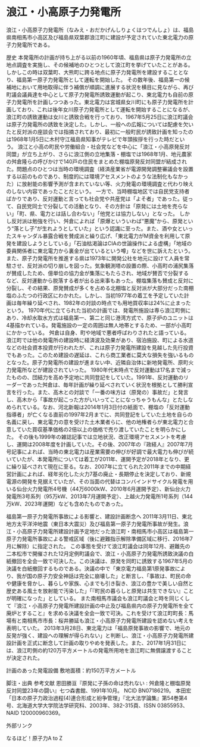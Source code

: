 # 浪江・小高原子力発電所

浪江・小高原子力発電所（なみえ・おだかげんしりょくはつでんしょ）は、福島県南相馬市小高区及び福島県双葉郡浪江町に建設が予定されていた東北電力の原子力発電所である。

歴史
本発電所の計画が持ち上がる以前の1960年頃、福島県は原子力発電所の立地点調査を実施し、その候補地のひとつとして浪江町を挙げていたことがある。しかしこの時は双葉町、大熊町に跨る地点に原子力発電所を建設することとなり、福島第一原子力発電所として運転を開始した。
その数年後、福島第一の候補地において用地取得に伴う補償が順調に進展する状況を横目に見ながら、再び町議会議員達を中心として原子力発電所誘致運動が起こり、東北電力も自前の原子力発電所を計画しつつあった。東北電力は宮城県女川町にも原子力発電所を計画しており、これは後年女川原子力発電所として運転を開始することになるが、浪江町の誘致運動は女川と誘致合戦を行っており、1967年5月25日に浪江町議会は原子力発電所の誘致を決定した。しかし、一般への広報については配慮を欠いたと反対派の座談会では指摘されており、最初に一般町民が誘致計画を知ったのは1968年1月5日に木村守江福島県知事がテレビで年頭挨拶を行った時だという。
浪江と小高の町民や労働組合・社会党などを中心に「浪江・小高原発反対同盟」が立ち上がり、さらに浪江側の立地集落・棚塩では1968年1月、地元農家の舛倉隆らの呼びかけで140戸の住民をまとめた棚塩原発反対同盟が結成された。問題点のひとつは当時の環境調査（経済産業省が電源開発調整審議会を設置する以前のものであり、制度的には環境アセスメントのような法制化もなかった）に放射能の影響予測が含まれていない等、火力発電の環境調査と代わり映えのしない内容であったことだという。
一方で、当時棚塩地区では自民党支持者ばかりであり、反対運動と言っても社会党や共産党は「よそ者」であった。従って、自民党同士で分裂しての活動となり、その方針は「原発には土地を売らない」「町、県、電力とは話し合わない」「他党とは協力しない」となった。
しかし反対派は勉強を行い、舛倉によれば「原爆といういわば“悪魔”から、原発という“落とし子”が生れようとしていた」という認識に至った。また、酒や女といったスキャンダル暴露合戦を賛成派と繰り広げ、「東北電力がM資金を利用して原発を建設しようとしている」「石油枯渇論はCIAの世論操作による虚構」「地域の委員関係者に東北電力から裏金が出ているという噂」などを世に訴えたという。
また、原子力発電所を推進する県は1973年に開発公社を地元に設けて人員を常駐させ、反対派の切り崩しを図った。気象観測塔の設置の際、小高町の浦尻集落が賛成したため、億単位の協力金が集落にもたらされ、地域が賛否で分裂するなど、反対運動から脱落する者が出る出来事もあった。棚塩集落も賛成と反対に分裂し、その結果、原発賛成が多くを占める北棚塩と反対派が大部分だった南棚塩のふたつの行政区にわかれた。しかし、当初1977年の着工を予定していた計画は毎年繰り延べされ、1982年の対談の時点でも用地買収率は24%に止まったという。
1970年代に立てられた当初の計画では、発電所施設は専ら浪江町側にあり、冷却水取水方式は福島第一、第二と同じ港湾方式で、原子炉のユニットは4基描かれている。発電施設の一定の周囲は無人地帯とするため、一部が小高町にかかっている。
舛倉は自身、町や地域で悪者呼ばわりされたと語っている。浪江町では他の発電所の建設時に経済波及効果があり、宿泊施設、町による水道などの社会資本投資が行われたが、これは原子力発電所建設を見越した先行投資でもあった。このため建設の遅延は、これら商工業者に莫大な損失を強いるものとなった。原子力発電所の建設が進まない中、近隣自治体に新地発電所、原町火力発電所などが建設されていった。
1980年代末時点で反対運動は17名まで減ったものの、団結力を高め予定地に共同登記をしていた。1991年、反対運動のリーダーであった舛倉は、毎年計画が繰り延べされていく状況を根拠として勝利宣言を行った。また、高木との対談で「一番の味方は（原発の）事故だ」と発言し、高木から「事故が起こった方がいいってことになっちゃうもんな」とたしなめられている。なお、河北新報は2014年1月3日付の紙面で、棚塩の「反対運動指導者」が亡くなる直前の1997年2月までに、共同登記をしていた土地を自らの名義に戻し、東北電力の意を受けた土木業者らに、他の地権者らが東北電力と合意していた買収基準価格の2倍以上の価格で売り渡していたことを明らかにした。
その後も1999年の雑誌記事では立地状況、改正環境アセスメントを考慮し、運開は2008年度を計画していた。その後、2007年の『政経人』2007年7月号記事によれば、当時の東北電力は産業需要の伸びが好調で最大電力も伸びが続いていたが、本発電所については着工が2011年、運開予定が2018年となり、更に繰り延べされて現在に至る。なお、2007年に立てられた2011年までの中期経営計画によれば、経年劣化した火力7基の廃止・長期停止を決定しており、新規電源の開発を見据えていたが、その当面の代替はコンバインドサイクル発電を用いる仙台火力発電所4号機（44万6000kW、2010年6月運開予定）、新仙台火力発電所3号系列（95万kW、2013年7月運開予定）、上越火力発電所1号系列（144万kW、2023年運開）なども含めたものであった。

福島第一原子力発電所事故による影響と、建設計画断念へ
2011年3月11日、東北地方太平洋沖地震（東日本大震災）及び福島第一原子力発電所事故が発生。浪江・小高原子力発電所建設計画予定地だった浪江町・南相馬市小高区は福島第一原子力発電所事故による警戒区域（後に避難指示解除準備区域に移行、2016年7月に解除）に指定された。
この事態を受けて浪江町議会は同年12月、避難先の二本松市で開催された12月定例町議会で、浪江・小高原子力発電所誘致決議の白紙撤回を全会一致で可決した。この決議は、原発を同町に誘致する1967年5月の決議を白紙撤回するものである。決議の中で「東京電力福島第1原発事故により、我が国の原子力安全神話は完全に崩壊した」と断言し、「事故は、町民の命や健康を脅かし、暮らしや家族、心までも引き裂き、浪江の豊かで美しい自然と歴史ある風土を放射能で汚染した」「『町民の暮らしと原発は共生できない』ことが明確になった」としている。
また南相馬市議会も浪江町議会と時を同じくして『浪江・小高原子力発電所建設計画の中止及び福島県内の原子力発電所を全て廃炉とすること』を求める決議を全会一致で可決。これを受けて浪江町町長：馬場有と南相馬市市長：桜井勝延も浪江・小高原子力発電所建設を認めない考えを表明していた。
2013年3月28日、東北電力は「福島原発事故の影響で、地元の反発が強く、建設への理解が得られない」と判断し、浪江・小高原子力発電所建設計画を正式に断念して計画の取りやめを発表した。また、2017年1月31日には、浪江町側の約120万平方メートルの発電所用地を浪江町に無償譲渡することが決定された。

計画のあった発電設備
敷地面積：約150万平方メートル

脚注・出典
参考文献
恩田勝亘『原発に子孫の命は売れない : 舛倉隆と棚塩原発反対同盟23年の闘い』七つ森書館、1991年10月。 NCID BN07186219。 
本田宏「日本の原子力政治過程(4)連合形成と紛争管理」『北大法学論集』第54巻第4号、北海道大学大学院法学研究科、2003年、382-315頁、ISSN 03855953、NAID 120000960369。

外部リンク

なるほど！原子力A to Z
